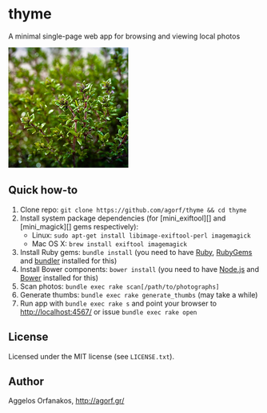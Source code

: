 # thyme

A minimal single-page web app for browsing and viewing local photos

<a href="https://www.flickr.com/photos/infobunny/7093903557"
title="thyme by poppet with a camera, on Flickr"><img
src="https://raw.githubusercontent.com/agorf/thyme/master/thyme.jpg" width="240"
height="240" alt="thyme"></a>

## Quick how-to

1. Clone repo: `git clone https://github.com/agorf/thyme && cd thyme`
1. Install system package dependencies (for [mini\_exiftool][] and
   [mini\_magick][] gems respectively):
   * Linux: `sudo apt-get install libimage-exiftool-perl imagemagick`
   * Mac OS X: `brew install exiftool imagemagick`
1. Install Ruby gems: `bundle install` (you need to have [Ruby][], [RubyGems][]
   and [bundler][] installed for this)
1. Install Bower components: `bower install` (you need to have [Node.js][] and
   [Bower][] installed for this)
1. Scan photos: `bundle exec rake scan[/path/to/photographs]`
1. Generate thumbs: `bundle exec rake generate_thumbs` (may take a while)
1. Run app with `bundle exec rake s` and point your browser to
   <http://localhost:4567/> or issue `bundle exec rake open`

[mini_exiftool]: https://rubygems.org/gems/mini_exiftool
[mini_magick]: https://rubygems.org/gems/mini_magick
[Ruby]: https://www.ruby-lang.org/en/
[RubyGems]: https://rubygems.org/
[bundler]: https://rubygems.org/gems/bundler
[Node.js]: http://nodejs.org/
[Bower]: http://bower.io/

## License

Licensed under the MIT license (see `LICENSE.txt`).

## Author

Aggelos Orfanakos, <http://agorf.gr/>
